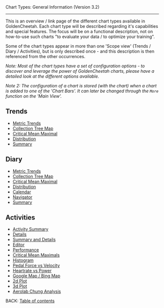 Chart Types: General Information (Version 3.2)
***

This is an overview / link page of the different chart types available in GoldenCheetah. Each chart type will be described regarding it's capabilities and special features. The focus will be on a functional description, not on how-to-use such charts "to evaluate your data / to optimize your training".

Some of the chart types appear in more than one 'Scope view' (Trends / Diary / Activities), but is only described once - and this description is then referenced from the other occurrences.

_Note: Most of the chart types have a set of configuration options - to discover and leverage the power of GoldenCheetah charts, please have a detailed look at the different options available._

_Note 2: The configuration of a chart is stored (with the chart) when a chart is added to one of the 'Chart Bars'. It can later be changed through the `More` function on the 'Main View'._


## Trends

* [Metric Trends](https://github.com/GoldenCheetah/GoldenCheetah/wiki/UG_ChartTypes_Trends#metric-trends)
* [Collection Tree Map](https://github.com/GoldenCheetah/GoldenCheetah/wiki/UG_ChartTypes_Trends#collection-tree-map)
* [Critical Mean Maximal](https://github.com/GoldenCheetah/GoldenCheetah/wiki/UG_ChartTypes_Trends#metric-critical-mean-maximal)
* [Distribution](https://github.com/GoldenCheetah/GoldenCheetah/wiki/UG_ChartTypes_Trends#distribution)
* [Summary](https://github.com/GoldenCheetah/GoldenCheetah/wiki/UG_ChartTypes_Trends#summary)


## Diary

* [Metric Trends](https://github.com/GoldenCheetah/GoldenCheetah/wiki/UG_ChartTypes_Diary#metric-trends)
* [Collection Tree Map](https://github.com/GoldenCheetah/GoldenCheetah/wiki/UG_ChartTypes_Diary#collection-tree-map)
* [Critical Mean Maximal](https://github.com/GoldenCheetah/GoldenCheetah/wiki/UG_ChartTypes_Diary#critical-mean-maximal)
* [Distribution](https://github.com/GoldenCheetah/GoldenCheetah/wiki/UG_ChartTypes_Diary#distribution)
* [Calendar](https://github.com/GoldenCheetah/GoldenCheetah/wiki/UG_ChartTypes_Diary#calendar)
* [Navigator](https://github.com/GoldenCheetah/GoldenCheetah/wiki/UG_ChartTypes_Diary#navigator)
* [Summary](https://github.com/GoldenCheetah/GoldenCheetah/wiki/UG_ChartTypes_Diary#summary)

## Activities

* [Activity Summary](https://github.com/GoldenCheetah/GoldenCheetah/wiki/UG_ChartTypes_Activities#activity-summary)
* [Details](https://github.com/GoldenCheetah/GoldenCheetah/wiki/UG_ChartTypes_Activities#details)
* [Summary and Details](https://github.com/GoldenCheetah/GoldenCheetah/wiki/UG_ChartTypes_Activities#summary-and-details)
* [Editor](https://github.com/GoldenCheetah/GoldenCheetah/wiki/UG_ChartTypes_Activities#editor)
* [Performance](https://github.com/GoldenCheetah/GoldenCheetah/wiki/UG_ChartTypes_Activities#performance)
* [Critical Mean Maximals](https://github.com/GoldenCheetah/GoldenCheetah/wiki/UG_ChartTypes_Activities#critical-mean-maximals)
* [Histogram](https://github.com/GoldenCheetah/GoldenCheetah/wiki/UG_ChartTypes_Activities#histogram)
* [Pedal Force vs Velocity](https://github.com/GoldenCheetah/GoldenCheetah/wiki/UG_ChartTypes_Activities#pedal-force-vs-velocity)
* [Heartrate vs Power](https://github.com/GoldenCheetah/GoldenCheetah/wiki/UG_ChartTypes_Activities#heartrate-vs-power)
* [Google Map / Bing Map](https://github.com/GoldenCheetah/GoldenCheetah/wiki/UG_ChartTypes_Activities#google-map--bing-map)
* [2d Plot](https://github.com/GoldenCheetah/GoldenCheetah/wiki/UG_ChartTypes_Activities#2d-plot)
* [3d Plot](https://github.com/GoldenCheetah/GoldenCheetah/wiki/UG_ChartTypes_Activities#3d-plot)
* [Aerolab Chung Analysis](https://github.com/GoldenCheetah/GoldenCheetah/wiki/UG_ChartTypes_Activities#aerolab-chung-analysis)

BACK: [Table of contents](https://github.com/GoldenCheetah/GoldenCheetah/wiki/UG_Main-Page_Table-of-contents)


